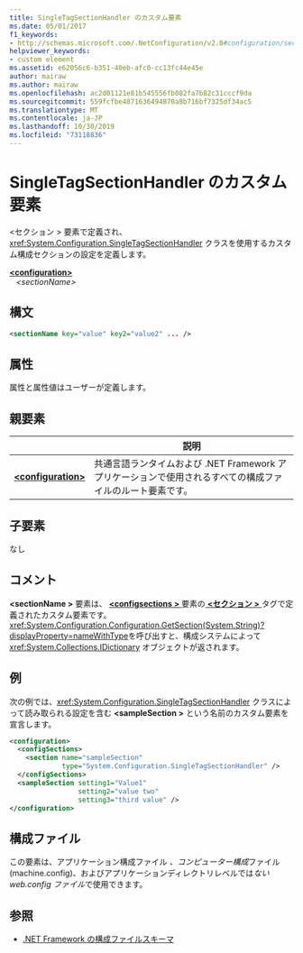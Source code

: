 ```yaml
---
title: SingleTagSectionHandler のカスタム要素
ms.date: 05/01/2017
f1_keywords:
- http://schemas.microsoft.com/.NetConfiguration/v2.0#configuration/sectionName
helpviewer_keywords:
- custom element
ms.assetid: e62056c6-b351-40eb-afc0-cc13fc44e45e
author: mairaw
ms.author: mairaw
ms.openlocfilehash: ac2d01121e81b545556fb082fa7b82c31cccf9da
ms.sourcegitcommit: 559fcfbe4871636494870a8b716bf7325df34ac5
ms.translationtype: MT
ms.contentlocale: ja-JP
ms.lasthandoff: 10/30/2019
ms.locfileid: "73118836"
---
```

# <a name="custom-element-for-singletagsectionhandler"></a>SingleTagSectionHandler のカスタム要素

\<セクション > 要素で定義され、<xref:System.Configuration.SingleTagSectionHandler> クラスを使用するカスタム構成セクションの設定を定義します。

[ **\<configuration>** ](configuration-element.md)   
&nbsp;&nbsp; *\<sectionName>*

## <a name="syntax"></a>構文

```xml
<sectionName key="value" key2="value2" ... />
```

## <a name="attributes"></a>属性

属性と属性値はユーザーが定義します。

## <a name="parent-element"></a>親要素

|     | 説明 |
| --- | ----------- |
| [ **\<configuration>** ](configuration-element.md) | 共通言語ランタイムおよび .NET Framework アプリケーションで使用されるすべての構成ファイルのルート要素です。 |

## <a name="child-elements"></a>子要素

なし

## <a name="remarks"></a>コメント

**\<sectionName >** 要素は、 [ **\<configsections >** ](configsections-element-for-configuration.md)要素の[ **\<セクション >** ](section-element.md)タグで定義されたカスタム要素です。 <xref:System.Configuration.Configuration.GetSection(System.String)?displayProperty=nameWithType>を呼び出すと、構成システムによって <xref:System.Collections.IDictionary> オブジェクトが返されます。

## <a name="example"></a>例

次の例では、<xref:System.Configuration.SingleTagSectionHandler> クラスによって読み取られる設定を含む **\<sampleSection >** という名前のカスタム要素を宣言します。

```xml
<configuration>
  <configSections>
    <section name="sampleSection" 
             type="System.Configuration.SingleTagSectionHandler" />
  </configSections>
  <sampleSection setting1="Value1" 
                 setting2="value two" 
                 setting3="third value" />
</configuration>
```

## <a name="configuration-file"></a>構成ファイル

この要素は、アプリケーション構成ファイル *、コンピューター構成*ファイル (machine.config)、およびアプリケーションディレクトリレベルでは*ない web.config ファイル*で使用できます。

## <a name="see-also"></a>参照

- [.NET Framework の構成ファイルスキーマ](index.md)
